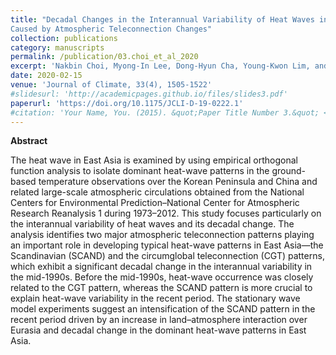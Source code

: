 ```yaml
---
title: "Decadal Changes in the Interannual Variability of Heat Waves in East Asia
Caused by Atmospheric Teleconnection Changes"
collection: publications
category: manuscripts
permalink: /publication/03.choi_et_al_2020
excerpt: 'Nakbin Choi, Myong-In Lee, Dong-Hyun Cha, Young-Kwon Lim, and Kyu-Myong Kim'
date: 2020-02-15
venue: 'Journal of Climate, 33(4), 1505-1522'
#slidesurl: 'http://academicpages.github.io/files/slides3.pdf'
paperurl: 'https://doi.org/10.1175/JCLI-D-19-0222.1'
#citation: 'Your Name, You. (2015). &quot;Paper Title Number 3.&quot; <i>Journal 1</i>. 1(3).'
---
```


**Abstract**

The heat wave in East Asia is examined by using empirical orthogonal function analysis to isolate dominant heat-wave patterns in the ground-based temperature observations over the Korean Peninsula and China and related large-scale atmospheric circulations obtained from the National Centers for Environmental Prediction–National Center for Atmospheric Research Reanalysis 1 during 1973–2012. This study focuses particularly on the interannual variability of heat waves and its decadal change. The analysis identifies two major atmospheric teleconnection patterns playing an important role in developing typical heat-wave patterns in East Asia—the Scandinavian (SCAND) and the circumglobal teleconnection (CGT) patterns, which exhibit a significant decadal change in the interannual variability in the mid-1990s. Before the mid-1990s, heat-wave occurrence was closely related to the CGT pattern, whereas the SCAND pattern is more crucial to explain heat-wave variability in the recent period. The stationary wave model experiments suggest an intensification of the SCAND pattern in the recent period driven by an increase in land–atmosphere interaction over Eurasia and decadal change in the dominant heat-wave patterns in East Asia.
